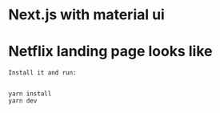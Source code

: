 # Next.js with material ui
# Netflix landing page looks like


```
Install it and run:


yarn install
yarn dev
```
